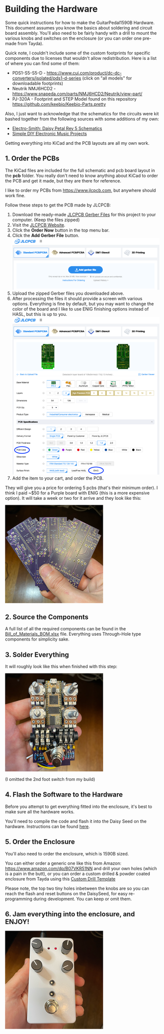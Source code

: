 # Building the Hardware
Some quick instructions for how to make the GuitarPedal1590B Hardware.  This document assumes you know the basics about soldering and circuit board assembly.  You'll also need to be fairly handy with a drill to mount the various knobs and switches on the enclosure (or you can order one pre-made from Tayda).

Quick note, I couldn't include some of the custom footprints for specific components due to licenses that wouldn't allow redistribution.  Here is a list of where you can find some of them:

* PDS1-S5-S5-D - https://www.cui.com/product/dc-dc-converters/isolated/pds1-d-series (click on "all models" for downloadable footprints)
* Neutrik NMJ6HCD2 - https://www.snapeda.com/parts/NMJ6HCD2/Neutrik/view-part/
* PJ-320A - Footprint and STEP Model found on this repository https://github.com/keebio/Keebio-Parts.pretty

Also, I just want to acknowledge that the schematics for the circuits were kit bashed together from the following sources with some additions of my own:

* [Electro-Smith: Daisy Petal Rev 5 Schematics](https://github.com/electro-smith/Hardware/blob/master/reference/daisy_petal/ES_Daisy_Petal_Rev5.pdf)
* [Simple DIY Electronic Music Projects](https://diyelectromusic.wordpress.com/2022/08/29/3v3-midi-module-pcb/)

Getting everything into KiCad and the PCB layouts are all my own work.

## 1. Order the PCBs

The KiCad files are included for the full schematic and pcb board layout in the **pcb** folder.  You really don't need to know anything about KiCad to order the PCB and get it made, but they are there for reference.

I like to order my PCBs from https://www.jlcpcb.com, but anywhere should work fine.

Follow these steps to get the PCB made by JLCPCB:

1. Download the ready-made [JLCPCB Gerber Files](../pcb/JLCPCB-Gerbers/DaisySeedPedal1590-Rev5-gerbers.zip) for this project to your computer. (Keep the files zipped)
2. Visit the [JLCPCB Website](https://www.jlcpcb.com).
3. Click the **Order Now** button in the top menu bar.
4. Click the **Add Gerber File** button. ![Add Gerbers](images/JLCPCB-OrderNow.png)
5. Upload the zipped Gerber files you downloaded above.
6. After processing the files it should provide a screen with various options. Everything is fine by default, but you may want to change the color of the board and I like to use ENIG finishing options instead of HASL, but this is up to you. ![Processed Gerbers](images/JLCPCB-Options.png)
7. Add the item to your cart, and order the PCB.

They will give you a price for ordering 5 pcbs (that's their minimum order).  I think I paid ~$50 for a Purple board with ENIG (this is a more expensive option).  It will take a week or two for it arrive and they look like this:

![PCBs](images/PCBs.png)

## 2. Source the Components

A full list of all the required components can be found in the [Bill_of_Materials_BOM.xlsx](Bill_of_Materials_BOM.xlsx) file.  Everything uses Through-Hole type components for simplicity sake.

## 3. Solder Everything

It will roughly look like this when finished with this step:

![CircuitBoard](images/CircuitBoard.png)

(I omitted the 2nd foot switch from my build)

## 4. Flash the Software to the Hardware

Before you attempt to get everything fitted into the enclosure, it's best to make sure all the hardware works.

You'll need to compile the code and flash it into the Daisy Seed on the hardware. Instructions can be found [here](../../../Software/GuitarPedal/README.md).

## 5. Order the Enclosure

You'll also need to order the enclosure, which is 1590B sized.

You can either order a generic one like this from Amazon: https://www.amazon.com/dp/B07VKR51NN and drill your own holes (which is a pain in the butt), or you can order a custom drilled & powder coated enclosure from Tayda using this [Custom Drill Template](https://drill.taydakits.com/box-designs/new?public_key=YWRhVFFGU0Z2c3RJR09VQ1U4S3EvUT09Cg==)

Please note, the top two tiny holes inbetween the knobs are so you can reach the flash and reset buttons on the DaisySeed, for easy re-programming during development.  You can keep or omit them. 

## 6. Jam everything into the enclosure, and ENJOY!

![FinalProduct](images/FinalProduct.png)
